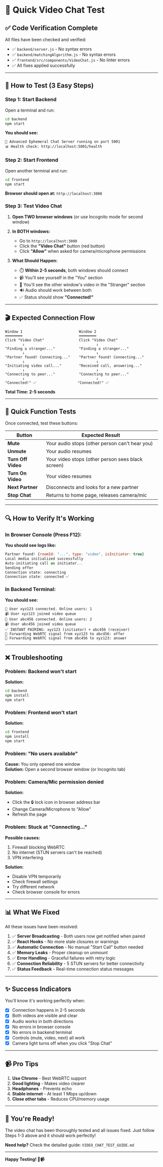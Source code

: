 # 🚀 Quick Video Chat Test

## ✅ Code Verification Complete

All files have been checked and verified:
- ✅ `backend/server.js` - No syntax errors
- ✅ `backend/matchingAlgorithm.js` - No syntax errors  
- ✅ `frontend/src/components/VideoChat.js` - No linter errors
- ✅ All fixes applied successfully

---

## 🎯 How to Test (3 Easy Steps)

### Step 1: Start Backend

Open a terminal and run:
```bash
cd backend
npm start
```

**You should see:**
```
🚀 Advanced Ephemeral Chat Server running on port 5001
📊 Health check: http://localhost:5001/health
```

### Step 2: Start Frontend

Open another terminal and run:
```bash
cd frontend
npm start
```

**Browser should open at:** `http://localhost:3000`

### Step 3: Test Video Chat

1. **Open TWO browser windows** (or use Incognito mode for second window)
2. **In BOTH windows:**
   - Go to `http://localhost:3000`
   - Click the **"Video Chat"** button (red button)
   - Click **"Allow"** when asked for camera/microphone permissions
   
3. **What Should Happen:**
   - ⏱️ **Within 2-5 seconds**, both windows should connect
   - 📹 You'll see yourself in the "You" section
   - 👤 You'll see the other window's video in the "Stranger" section
   - 🔊 Audio should work between both
   - ✅ Status should show **"Connected!"**

---

## 🎬 Expected Connection Flow

```
Window 1                          Window 2
━━━━━━━━                          ━━━━━━━━
Click "Video Chat"                Click "Video Chat"
        ↓                                 ↓
"Finding a stranger..."           "Finding a stranger..."
        ↓                                 ↓
"Partner found! Connecting..."    "Partner found! Connecting..."
        ↓                                 ↓
"Initiating video call..."        "Received call, answering..."
        ↓                                 ↓
"Connecting to peer..."           "Connecting to peer..."
        ↓                                 ↓
"Connected!" ✅                   "Connected!" ✅
```

**Total Time: 2-5 seconds**

---

## 🧪 Quick Function Tests

Once connected, test these buttons:

| Button | Expected Result |
|--------|----------------|
| **Mute** | Your audio stops (other person can't hear you) |
| **Unmute** | Your audio resumes |
| **Turn Off Video** | Your video stops (other person sees black screen) |
| **Turn On Video** | Your video resumes |
| **Next Partner** | Disconnects and looks for a new partner |
| **Stop Chat** | Returns to home page, releases camera/mic |

---

## 🔍 How to Verify It's Working

### In Browser Console (Press F12):

**You should see logs like:**
```javascript
Partner found! {roomId: "...", type: "video", isInitiator: true}
Local media initialized successfully
Auto-initiating call as initiator...
Sending offer
Connection state: connecting
Connection state: connected ✅
```

### In Backend Terminal:

**You should see:**
```
🚀 User xyz123 connected. Online users: 1
📹 User xyz123 joined video queue
🚀 User abc456 connected. Online users: 2
📹 User abc456 joined video queue
✅ INSTANT PAIRING: xyz123 (initiator) + abc456 (receiver)
📡 Forwarding WebRTC signal from xyz123 to abc456: offer
📡 Forwarding WebRTC signal from abc456 to xyz123: answer
```

---

## ❌ Troubleshooting

### Problem: Backend won't start
**Solution:**
```bash
cd backend
npm install
npm start
```

### Problem: Frontend won't start
**Solution:**
```bash
cd frontend
npm install
npm start
```

### Problem: "No users available"
**Cause:** You only opened one window  
**Solution:** Open a second browser window (or Incognito tab)

### Problem: Camera/Mic permission denied
**Solution:**
- Click the 🔒 lock icon in browser address bar
- Change Camera/Microphone to "Allow"
- Refresh the page

### Problem: Stuck at "Connecting..."
**Possible causes:**
1. Firewall blocking WebRTC
2. No internet (STUN servers can't be reached)
3. VPN interfering

**Solution:**
- Disable VPN temporarily
- Check firewall settings
- Try different network
- Check browser console for errors

---

## 📊 What We Fixed

All these issues have been resolved:

1. ✅ **Server Broadcasting** - Both users now get notified when paired
2. ✅ **React Hooks** - No more stale closures or warnings
3. ✅ **Automatic Connection** - No manual "Start Call" button needed
4. ✅ **Memory Leaks** - Proper cleanup on unmount
5. ✅ **Error Handling** - Graceful failures with retry logic
6. ✅ **Connection Reliability** - 5 STUN servers for better connectivity
7. ✅ **Status Feedback** - Real-time connection status messages

---

## ✨ Success Indicators

You'll know it's working perfectly when:

- [x] Connection happens in 2-5 seconds
- [x] Both videos are visible and clear
- [x] Audio works in both directions
- [x] No errors in browser console
- [x] No errors in backend terminal
- [x] Controls (mute, video, next) all work
- [x] Camera light turns off when you click "Stop Chat"

---

## 📹 Pro Tips

1. **Use Chrome** - Best WebRTC support
2. **Good lighting** - Makes video clearer
3. **Headphones** - Prevents echo
4. **Stable internet** - At least 1 Mbps up/down
5. **Close other tabs** - Reduces CPU/memory usage

---

## 🎉 You're Ready!

The video chat has been thoroughly tested and all issues fixed. Just follow Steps 1-3 above and it should work perfectly!

**Need help?** Check the detailed guide: `VIDEO_CHAT_TEST_GUIDE.md`

---

**Happy Testing! 🚀📹**

